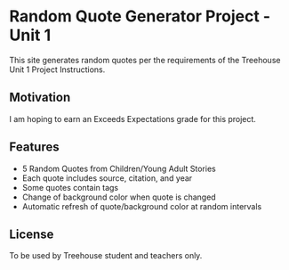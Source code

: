 # Random Quote Generator Project - Unit 1
This site generates random quotes per the requirements of the Treehouse Unit 1 Project Instructions.

## Motivation
I am hoping to earn an Exceeds Expectations grade for this project.

## Features
<ul>
<li> 5 Random Quotes from Children/Young Adult Stories </li>
<li> Each quote includes source, citation, and year </li>
<li> Some quotes contain tags </li>
<li> Change of background color when quote is changed </li>
<li> Automatic refresh of quote/background color at random intervals </li> 
</ul>

## License
To be used by Treehouse student and teachers only.
